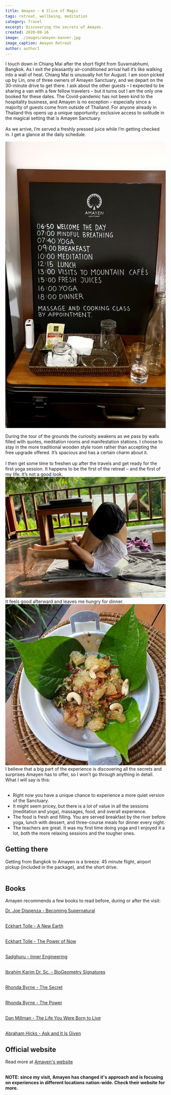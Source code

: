 ```yaml
---
title: Amayen – A Slice of Magic
tags: retreat, wellbeing, meditation
category: Travel
excerpt: Discovering the secrets of Amayen.
created: 2020-08-16
image: ./images/amayen-banner.jpg
image_caption: Amayen Retreat
author: author1
---
```


I touch down in Chiang Mai after the short flight from Suvarnabhumi, Bangkok. As I exit the pleasantly air-conditioned arrival hall it’s like walking into a wall of heat. Chiang Mai is unusually hot for August. I am soon picked up by Lin, one of three owners of Amayen Sanctuary, and we depart on the 30-minute drive to get there. I ask about the other guests – I expected to be sharing a van with a few fellow travelers – but it turns out I am the only one booked for these dates. The Covid-pandemic has not been kind to the hospitality business, and Amayen is no exception – especially since a majority of guests come from outside of Thailand. For anyone already in Thailand this opens up a unique opportunity: exclusive access to solitude in the magical setting that is Amayen Sanctuary.
<br/><br/>
As we arrive, I’m served a freshly pressed juice while I’m getting checked in. I get a glance at the daily schedule.

![Schedule](./images/amayen-schedule.jpg) 

During the tour of the grounds the curiosity awakens as we pass by walls filled with quotes, meditation rooms and manifestation stations. I choose to stay in the more traditional wooden style room rather than accepting the free upgrade offered. It’s spacious and has a certain charm about it.
<br/><br/>
I then get some time to freshen up after the travels and get ready for the first yoga session. It happens to be the first of the retreat – and the first of my life. It’s not a good look.
![Yoga amateur](./images/amayen-yoga.jpg) 
It feels good afterward and leaves me hungry for dinner.
![Appetizer: Grape fruit salad](./images/amayen-food.jpg) 
I believe that a big part of the experience is discovering all the secrets and surprises Amayen has to offer, so I won’t go through anything in detail. What I will say is this:
<br/><br/>
- Right now you have a unique chance to experience a more quiet version of the Sanctuary.
- It might seem pricey, but there is a lot of value in all the sessions (meditation and yoga), massages, food, and overall experience.
- The food is fresh and filling. You are served breakfast by the river before yoga, lunch with dessert, and three-course meals for dinner every night.
- The teachers are great. It was my first time doing yoga and I enjoyed it a lot, both the more relaxing sessions and the tougher ones.

## Getting there

Getting from Bangkok to Amayen is a breeze. 45 minute flight, airport pickup (included in the package), and the short drive.
<br/><br/>

## Books

Amayen recommends a few books to read before, during or after the visit:

[Dr. Joe Dispenza - Becoming Supernatural](https://www.amazon.com/gp/product/1401953115/ref=as_li_tl?ie=UTF8&tag=powerofknow0b-20&camp=1789&creative=9325&linkCode=as2&creativeASIN=1401953115&linkId=7395122077b2fed2e19ab40ad6350ed7)
<br/><br/>

[Eckhart Tolle - A New Earth](https://www.amazon.com/gp/product/B005F1Q9YK/ref=as_li_tl?ie=UTF8&tag=powerofknow0b-20&camp=1789&creative=9325&linkCode=as2&creativeASIN=B005F1Q9YK&linkId=1cfd11ee6b92d9275f08bb9fc181df33)
<br/><br/>

[Eckhart Tolle - The Power of Now](https://www.amazon.com/gp/product/1577314808/ref=as_li_tl?ie=UTF8&tag=powerofknow0b-20&camp=1789&creative=9325&linkCode=as2&creativeASIN=1577314808&linkId=03a1fb7dda259a0344439878bdd228cb)
<br/><br/>

[Sadghuru - Inner Engineering](https://www.amazon.com/gp/product/0812997794/ref=as_li_tl?ie=UTF8&tag=powerofknow0b-20&camp=1789&creative=9325&linkCode=as2&creativeASIN=0812997794&linkId=6fed10bd2df19cc24ddeb4af41e55d2c)
<br/><br/>

[Ibrahim Karim Dr. Sc. - BioGeometry Signatures](https://www.amazon.com/gp/product/1537783882/ref=as_li_tl?ie=UTF8&tag=powerofknow0b-20&camp=1789&creative=9325&linkCode=as2&creativeASIN=1537783882&linkId=6b6e8d7e3e5fe517020d3fcf1f9ae7ba)
<br/><br/>

[Rhonda Byrne - The Secret](https://www.amazon.com/gp/product/1582701709/ref=as_li_tl?ie=UTF8&tag=powerofknow0b-20&camp=1789&creative=9325&linkCode=as2&creativeASIN=1582701709&linkId=fbdee51b9ec95f1f6904b241aa1527be)
<br/><br/>

[Rhonda Byrne - The Power](https://www.amazon.com/gp/product/1439181780/ref=as_li_tl?ie=UTF8&tag=powerofknow0b-20&camp=1789&creative=9325&linkCode=as2&creativeASIN=1439181780&linkId=0793686ceb46c2541ce53e845f21f86b)
<br/><br/>

[Dan Millman - The Life You Were Born to Live](https://www.amazon.com/gp/product/091581160X/ref=as_li_tl?ie=UTF8&tag=powerofknow0b-20&camp=1789&creative=9325&linkCode=as2&creativeASIN=091581160X&linkId=cf24c5a3a7a0c572fb236c6be573920c)
<br/><br/>

[Abraham Hicks - Ask and It Is Given](https://www.amazon.com/gp/product/1401904599/ref=as_li_tl?ie=UTF8&tag=powerofknow0b-20&camp=1789&creative=9325&linkCode=as2&creativeASIN=1401904599&linkId=61fc6c0e0796856d97fb74fb9d2813be)

## Official website

Read more at [Amayen's website](amayen.com)
<br/><br/>

**NOTE: since my visit, Amayen has changed it's approach and is focusing on experiences in different locations nation-wide. Check their website for more.**